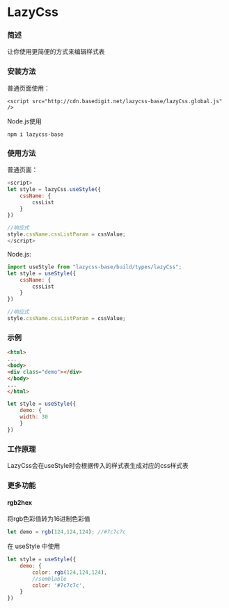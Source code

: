 # LazyCss

### 简述

让你使用更简便的方式来编辑样式表

### 安装方法

普通页面使用：

```
<script src="http://cdn.basedigit.net/lazycss-base/lazyCss.global.js" />
```

Node.js使用

```npm i lazycss-base
npm i lazycss-base
```

### 使用方法

普通页面：

```javascript
<script>
let style = lazyCss.useStyle({
	cssName: {
		cssList
	}
})

//响应式
style.cssName.cssListParam = cssValue;
</script>
```

Node.js:

```javascript
import useStyle from "lazycss-base/build/types/lazyCss";
let style = useStyle({
    cssName: {
        cssList
    }
})

//响应式
style.cssName.cssListParam = cssValue;
```



### 示例

```	html
<html>
...
<body>
<div class="demo"></div>
</body>
...
</html>
```

```javascript
let style = useStyle({
	demo: {
	width: 30
	}
})
```



### 工作原理

LazyCss会在useStyle时会根据传入的样式表生成对应的css样式表



### 更多功能

#### rgb2hex

将rgb色彩值转为16进制色彩值

```javascript
let demo = rgb(124,124,124); //#7c7c7c
```

在 useStyle 中使用

```javascript
let style = useStyle({
    demo: {
        color: rgb(124,124,124),
        //semblable
        color: '#7c7c7c',
    }
})
```



